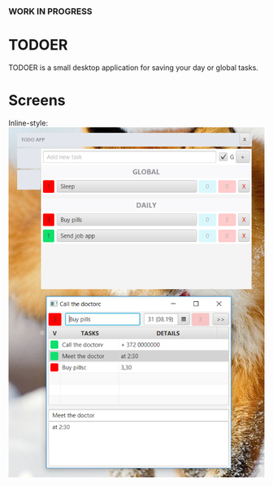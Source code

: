 ### WORK IN PROGRESS
# TODOER
TODOER is a small desktop application for saving your day or global tasks.
# Screens
Inline-style: 
![alt text](https://github.com/Andrejevs/myproject-todoer/blob/master/src/main/resources/img/todoer_scr.png "app screen")
